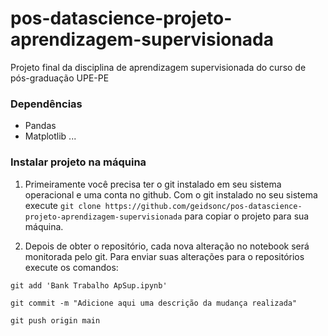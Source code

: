 # pos-datascience-projeto-aprendizagem-supervisionada
Projeto final da disciplina de aprendizagem supervisionada do curso de pós-graduação UPE-PE


### Dependências

- Pandas
- Matplotlib
...

### Instalar projeto na máquina

1. Primeiramente você precisa ter o git instalado em seu sistema operacional e uma conta no github. Com o git instalado no seu sistema execute `git clone https://github.com/geidsonc/pos-datascience-projeto-aprendizagem-supervisionada` para copiar o projeto para sua máquina.

2. Depois de obter o repositório, cada nova alteração no notebook será monitorada pelo git. Para enviar suas alterações para o repositórios execute os comandos:

```
git add 'Bank Trabalho ApSup.ipynb'

git commit -m "Adicione aqui uma descrição da mudança realizada"

git push origin main
```